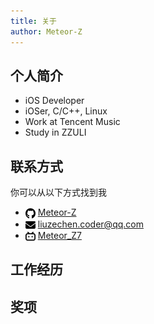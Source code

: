 ```yaml
---
title: 关于
author: Meteor-Z
---
```


## 个人简介

- iOS Developer
- iOSer, C/C++, Linux
- Work at Tencent Music
- Study in ZZULI

## 联系方式

你可以从以下方式找到我

- <img src="/images/logo/github.svg" width="16" style="vertical-align: middle;"/> [Meteor-Z](https://github.com/Meteor-Z)
- <img src="/images/logo/envelope.svg" width="16" style="vertical-align: middle;"/> [liuzechen.coder@qq.com](mailto:liuzechen.coder@qq.com)
- <img src="/images/logo/bilibili.svg" width="16" style="vertical-align: middle;"> [Meteor_Z7](https://space.bilibili.com/169994035)

## 工作经历

## 奖项




